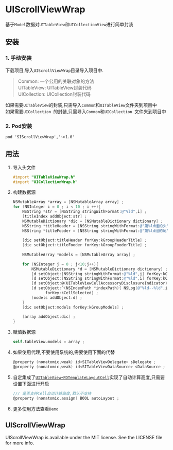 # UIScrollViewWrap

基于`Model`数据对`UITableView`和`UICollectionView`进行简单封装

## 安装
### 1. 手动安装
下载项目,导入`UIScrollViewWrap`目录导入项目中.
> Common: 一个公用的关联对象的方法  
> UITableView: UITableView封装代码  
> UICollection: UICollection封装代码

如果需要`UITableView`的封装,只需导入`Common`和`UITableView`文件夹到项目中  
如果需要`UICollection `的封装,只需导入`Common`和`UICollection `文件夹到项目中

### 2. Pod安装

	pod 'SIScrollViewWrap','~>1.0'

## 用法

1. 导入头文件

	```objective-c
	#import "UITableViewWrap.h"
	#import "UICollectionWrap.h"
	```

2. 构建数据源

	```objective-c
    NSMutableArray *array = [NSMutableArray array] ;
    for (NSInteger i = 0 ; i < 10 ; i ++){
        NSString *str = [NSString stringWithFormat:@"%ld",i] ;
        [titleIndex addObject:str] ;
        NSMutableDictionary *dic = [NSMutableDictionary dictionary] ;
        NSString *titleHeader = [NSString stringWithFormat:@"第%ld组的头",i] ;
        NSString *titleFooder = [NSString stringWithFormat:@"第%ld组的尾",i] ;
        
        [dic setObject:titleHeader forKey:kGroupHeaderTitle] ;
        [dic setObject:titleFooder forKey:kGroupFooderTitle] ;
        
        NSMutableArray *models = [NSMutableArray array] ;
        
        for (NSInteger j = 0 ; j<10;j++){
            NSMutableDictionary *d = [NSMutableDictionary dictionary] ;
            [d setObject:[NSString stringWithFormat:@"%ld",j] forKey:kCellTitle] ;
            [d setObject:[NSString stringWithFormat:@"%ld",i] forKey:kCellDetail] ;
            [d setObject:@(UITableViewCellAccessoryDisclosureIndicator)forKey:kCellAccessoryType] ;
            [d setObject:^(NSIndexPath *indexPath){ NSLog(@"%ld--%ld",indexPath.section,indexPath.row); }
                  forKey:kCellSelected] ;
            [models addObject:d] ;
        }
        [dic setObject:models forKey:kGroupModels] ;
        
        [array addObject:dic] ;
    }
	```
	
3. 赋值数据源

	```objective-c
	self.tableView.models = array ;
	```
4. 如果使用代理,不要使用系统的,需要使用下面的代替

	```objective-c
	@property (nonatomic,weak) id<SITableViewDelegate> sDelegate ;
	@property (nonatomic,weak) id<SITableViewDataSource> sDataSource ;
	```
5. 自定集成了[`UITableView+FDTemplateLayoutCell`](https://github.com/forkingdog/UITableView-FDTemplateLayoutCell)实现了自动计算高度,只需要设置下面进行开启

	```objective-c
	/// 是否支持Cell自动计算高度,默认不支持
	@property (nonatomic,assign) BOOL autoLayout ;
	```

6. 更多使用方法查看`Demo`

## UIScrollViewWrap
UIScrollViewWrap is available under the MIT license. See the LICENSE file for more info.
